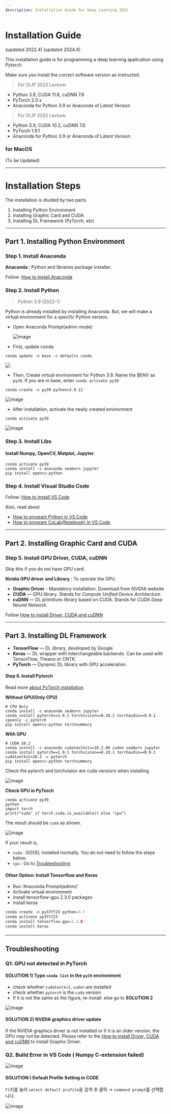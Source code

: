 ```yaml
---
description: Installation Guide for Deep Learning 2022
---
```


# Installation Guide
(updated 2022.4)
(updated 2024.4)


This installation guide is for programming a deep learning application using Pytorch

Make sure you install the correct software version as instructed.

> For DLIP 2022 Lecture:

* Python 3.9, CUDA 11.8, cuDNN 7.6
* PyTorch 2.0.x
* Anaconda for Python 3.9 or Anaconda of Latest Version
  
> For DLIP 2022 Lecture:

* Python 3.9, CUDA 10.2, cuDNN 7.6
* PyTorch 1.9.1
* Anaconda for Python 3.9 or Anaconda of Latest Version

### for MacOS
(To be Updated)

***

# Installation Steps

The installation is divided by two parts
1. Installing Python Environment 
2. Installing Graphic Card and CUDA
3. Installing DL Framework (PyTorch, etc)


***



## Part 1. Installing Python Environment 

### Step 1. Install Anaconda

**Anaconda** : Python and libraries package installer.

Follow: [How to install Anaconda](https://ykkim.gitbook.io/dlip/installation-guide/anaconda#conda-installation)

### Step 2. Install Python

> Python 3.9 (2022-1)

Python is already installed by installing Anaconda. But, we will make a virtual environment for a specific Python version.

*   Open Anaconda Prompt(admin mode)

    <img src="https://user-images.githubusercontent.com/23421059/169198062-246162fb-1e21-4d63-9377-a50bf75ef060.png" alt="image" data-size="original">
* First, update conda

```
conda update -n base -c defaults conda
```

![](https://user-images.githubusercontent.com/23421059/169187097-2e482777-fb8b-45c0-b7f6-408073d8b15b.png)

* Then, Create virtual environment for Python 3.9. Name the $ENV as `py39`. If you are in base, enter `conda activate py39`

```
conda create -n py39 python=3.9.12
```

![image](https://user-images.githubusercontent.com/23421059/169187275-6699f8ee-a4fc-449e-97d5-c087439d0098.png)

* After installation, activate the newly created environment

```
conda activate py39
```

![image](https://user-images.githubusercontent.com/23421059/169187341-0aaa7552-fac3-43fe-9702-66321c67fc06.png)

### Step 3. Install Libs

#### Install Numpy, OpenCV, Matplot, Jupyter

```
conda activate py39
conda install -c anaconda seaborn jupyter
pip install opencv-python
```

### Step 4. Install Visual Studio Code

Follow: [How to Install VS Code](../ide/vscode/#installation)

Also, read about

* [How to program Python in VS Code](https://ykkim.gitbook.io/dlip/installation-guide/ide/vscode/python-vscode)
* [How to program CoLab(Notebook) in VS Code](https://ykkim.gitbook.io/dlip/installation-guide/ide/vscode/notebook-with-vscode)

***



## Part 2. Installing Graphic Card and CUDA
### Step 5. Install GPU Driver, CUDA, cuDNN

Skip this if you do not have GPU card.

**Nvidia GPU driver** **and Library** : To operate the GPU.

* **Graphic Driver** - Mandatory installation. Download from NVIDIA website
* **CUDA** — GPU library. Stands for _Compute Unified Device Architecture._
* **cuDNN** — DL primitives library based on CUDA. Stands for _CUDA Deep Neural Network._

Follow [How to install Driver, CUDA and cuDNN](../cuda-installation/)

***



## Part 3. Installing DL Framework


* **TensorFlow** — DL library, developed by Google.
* **Keras** — DL wrapper with interchangeable backends. Can be used with TensorFlow, Theano or CNTK.
* **PyTorch** — Dynamic DL library with GPU acceleration.

#### Step 6. Install Pytorch

Read more [about PyTorch installation](https://ykkim.gitbook.io/dlip/installation-guide/framework/pytorch)

**Without GPU(Only CPU)**

```
# CPU Only
conda install -c anaconda seaborn jupyter
conda install pytorch==1.9.1 torchvision==0.10.1 torchaudio==0.9.1 cpuonly -c pytorch
pip install opencv-python torchsummary
```

**With GPU**

```
# CUDA 10.2
conda install -c anaconda cudatoolkit==10.2.89 cudnn seaborn jupyter
conda install pytorch==1.9.1 torchvision==0.10.1 torchaudio==0.9.1 cudatoolkit=10.2 -c pytorch
pip install opencv-python torchsummary
```

Check the pytorch and torchvision are cuda versions when installing

![image](https://user-images.githubusercontent.com/23421059/169194229-7f18983a-de83-483c-9399-f907b9bc5e1f.png)

**Check GPU in PyTorch**

```
conda activate py39
python
import torch
print("cuda" if torch.cuda.is_available() else "cpu")
```

The result should be `cuda` as shown.

![image](https://user-images.githubusercontent.com/23421059/169334629-c98a3b0a-79d0-48cd-9d41-7e7062ae1870.png)

If your result is,

* `cuda` : GOOD, installed normally. You do not need to follow the steps below.
* `cpu` : Go to [Troubleshooting](./#troubleshooting)

#### Other Option:  Install Tensorflow and Keras

* Run 'Anaconda Prompt(admin)'
* Activate virtual environment
* install tensorflow-gpu 2.3.0 packages
* install keras

```c
conda create -n py37tf23 python=3.7
conda activate py37tf23 
conda install tensorflow-gpu=2.3.0
conda install keras
```

####

***

## Troubleshooting

### Q1. GPU not detected in PyTorch

#### SOLUTION 1) Type `conda list` in the `py39` environment

* check whether `cudatoolkit`, `cudnn` are installed
* check whether `pytorch` is the `cuda` version
* If it is not the same as the figure, re-install. else go to **SOLUTION 2**

![image](https://user-images.githubusercontent.com/23421059/169206326-5b2dbf23-f091-404f-b814-8f75fe6b3db2.png)

#### SOLUTION 2) NVIDIA graphics driver update

If the NVIDIA graphics driver is not installed or if it is an older version, the GPU may not be detected. Please refer to the [How to install Driver, CUDA and cuDNN](../cuda-installation/#9f39) to install Graphic Driver.

### Q2. Build Error in VS Code ( Numpy C-extension failed)

![image](https://user-images.githubusercontent.com/23421059/169334729-b2081cdf-d51d-414f-a550-8c299fa3c56c.png)

#### SOLUTION ) Default Profile Setting in CODE

`F1`키를 눌러 `select default profile`을 검색 후 클릭 → `command prompt`를 선택합니다.

![image](https://user-images.githubusercontent.com/23421059/169261544-f5b2d98a-5e0f-49f0-9e19-2e5a75c705ba.png)
